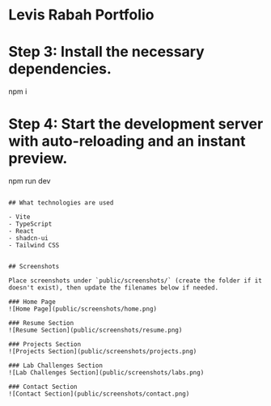 # Levis Rabah Portfolio


# Step 3: Install the necessary dependencies.
npm i

# Step 4: Start the development server with auto-reloading and an instant preview.
npm run dev
```

## What technologies are used

- Vite
- TypeScript
- React
- shadcn-ui
- Tailwind CSS
  

## Screenshots

Place screenshots under `public/screenshots/` (create the folder if it doesn't exist), then update the filenames below if needed.

### Home Page
![Home Page](public/screenshots/home.png)

### Resume Section
![Resume Section](public/screenshots/resume.png)

### Projects Section
![Projects Section](public/screenshots/projects.png)

### Lab Challenges Section
![Lab Challenges Section](public/screenshots/labs.png)

### Contact Section
![Contact Section](public/screenshots/contact.png)

